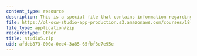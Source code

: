 ```yaml
---
content_type: resource
description: This is a special file that contains information regarding studio 5.
file: https://ol-ocw-studio-app-production.s3.amazonaws.com/courses/18-05-introduction-to-probability-and-statistics-spring-2014/afdeb873000a0ee43a8565fbf3e7e95e_studio5.zip
file_type: application/zip
resourcetype: Other
title: studio5.zip
uid: afdeb873-000a-0ee4-3a85-65fbf3e7e95e
---
```

